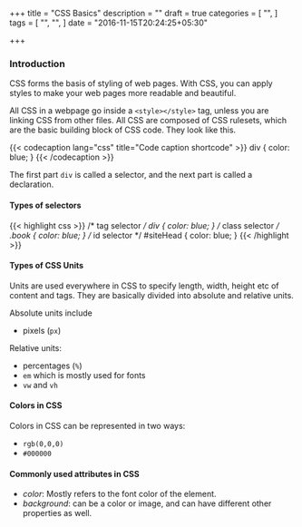 +++
title = "CSS Basics"
description = ""
draft = true
categories = [
  "",
]
tags = [
  "",
  "",
]
date = "2016-11-15T20:24:25+05:30"

+++

### Introduction

CSS forms the basis of styling of web pages. With CSS, you can apply styles to make your web pages more readable and beautiful.

All CSS in a webpage go inside a `<style></style>` tag, unless you are linking CSS from other files. All CSS are composed of CSS rulesets, which are the basic building block of CSS code. They look like this.

{{< codecaption lang="css" title="Code caption shortcode" >}}
div {
    color: blue;
}
{{< /codecaption >}}

The first part `div` is called a selector, and the next part is called a declaration.

#### Types of selectors

{{< highlight css >}}
/* tag selector */
div {
    color: blue;
}
/* class selector */
.book {
    color: blue;
}
/* id selector */
#siteHead {
    color: blue;
}
{{< /highlight >}}

#### Types of CSS Units

Units are used everywhere in CSS to specify length, width, height etc of content and tags. They are basically divided into absolute and relative units.

Absolute units include

* pixels (`px`)

Relative units:

* percentages (`%`)
* `em` which is mostly used for fonts
* `vw` and `vh`

#### Colors in CSS

Colors in CSS can be represented in two ways:

* `rgb(0,0,0)`
* `#000000`

#### Commonly used attributes in CSS

* _color_: Mostly refers to the font color of the element.
* _background_: can be a color or image, and can have different other properties as well.
